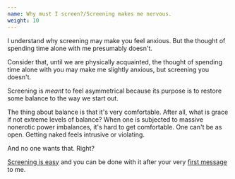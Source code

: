 ```yaml
---
name: Why must I screen?/Screening makes me nervous.
weight: 10
---
```


I understand why screening may make you feel anxious. But the thought of spending time alone with me presumably doesn't.

Consider that, until we are physically acquainted, the thought of spending time alone with you may make me slightly anxious, but screening you doesn't.

Screening is *meant* to feel asymmetrical because its purpose is to restore some balance to the way we start out.

The thing about balance is that it's very comfortable. After all, what is grace if not extreme levels of balance? When one is subjected to massive nonerotic power imbalances, it's hard to get comfortable. One can't be as open. Getting naked feels intrusive or violating.

And no one wants that. Right?

[Screening is easy](#screening-options) and you can be done with it after your very [first message](#contact-instructions) to me.
